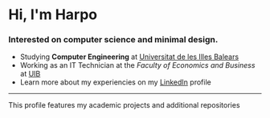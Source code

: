 <h1>Hi, I'm Harpo</h1>
<h3>Interested on computer science and minimal design.</h3>

- Studying **Computer Engineering** at [Universitat de les Illes Balears](https://estudis.uib.es/es/estudis-de-grau/grau/informatica/GIN3-P/)
- Working as an IT Technician at the *Faculty of Economics and Business* at [UIB](https://www.uib.es/es/lauib/Govern-i-organitzacio/estructura/Facultats-i-escoles/feie/)
- Learn more about my experiencies on my [LinkedIn](https://www.linkedin.com/in/helveticka) profile
---
This profile features my academic projects and additional repositories
